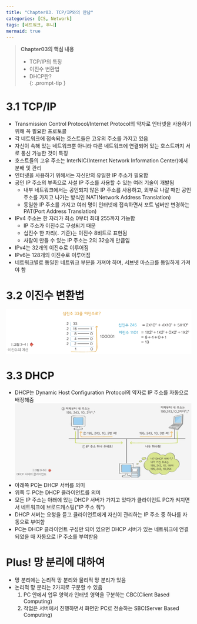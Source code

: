 ```yaml
---
title: "Chapter03. TCP/IP와의 만남"
categories: [CS, Network]
tags: [네트워크, 후니]
mermaid: true
---
```

> **Chapter03의 핵심 내용**  
> - TCP/IP의 특징  
> - 이진수 변환법  
> - DHCP란?  
{: .prompt-tip }

# 3.1 TCP/IP  
- Transmission Control Protocol/Internet Protocol의 약자로 인터넷을 사용하기 위해 꼭 필요한 프로토콜  
- 각 네트워크에 접속되는 호스트들은 고유의 주소를 가지고 있음  
- 자신이 속해 있는 네트워크뿐 아니라 다른 네트워크에 연결되어 있는 호스트까지 서로 통신 가능한 것이 특징  
- 호스트들의 고유 주소는 InterNIC(Internet Network Information Center)에서 분배 및 관리  
- 인터넷을 사용하기 위해서는 자신만의 유일한 IP 주소가 필요함  
- 공인 IP 주소의 부족으로 사설 IP 주소를 사용할 수 있는 여러 기술이 개발됨  
    - 내부 네트워크에서는 공인되지 않은 IP 주소를 사용하고, 외부로 나갈 때만 공인 주소를 가지고 나가는 방식인 NAT(Network Address Translation)  
    - 동일한 IP 주소를 가지고 여러 명이 인터넷에 접속하면서 포트 넘버만 변경하는 PAT(Port Address Translation)  
- IPv4 주소는 한 자리가 최소 0부터 최대 255까지 가능함  
    - IP 주소가 이진수로 구성되기 때문  
    - 십진수 한 자리(`.` 기준)는 이진수 8비트로 표현됨  
    - 사람이 만들 수 있는 IP 주소는 2의 32승개 만큼임  
- IPv4는 32개의 이진수로 이루어짐  
- IPv6는 128개의 이진수로 이루어짐  
- 네트워크별로 동일한 네트워크 부분을 가져야 하며, 서브넷 마스크를 동일하게 가져야 함  

# 3.2 이진수 변환법  
![이진수 변환법](/assets/img/Cisco/bin_img.jpg)  

# 3.3 DHCP  
- DHCP는 Dynamic Host Configuration Protocol의 약자로 IP 주소를 자동으로 배정해줌  
![DHCP](/assets/img/Cisco/dhcp_img.jpg)  
- 아래쪽 PC는 DHCP 서버를 의미  
- 위쪽 두 PC는 DHCP 클라이언트를 의미  
- 모든 IP 주소는 아래에 있는 DHCP 서버가 가지고 있다가 클라이언트 PC가 켜지면서 네트워크에 브로드캐스팅("IP 주소 줘")  
- DHCP 서버는 요청을 듣고 클라이언트에게 자신이 관리하는 IP 주소 중 하나를 자동으로 부여함  
- PC는 DHCP 클라이언트 구성만 되어 있으면 DHCP 서버가 있는 네트워크에 연결되었을 때 자동으로 IP 주소를 부여받음  

# Plus! 망 분리에 대하여  
- 망 분리에는 논리적 망 분리와 물리적 망 분리가 있음  
- 논리적 망 분리는 2가지로 구분할 수 있음  
    1. PC 안에서 업무 영역과 인터넷 영역을 구분하는 CBC(Client Based Computing)  
    2. 작업은 서버에서 진행하면서 화면만 PC로 전송하는 SBC(Server Based Computing)  
